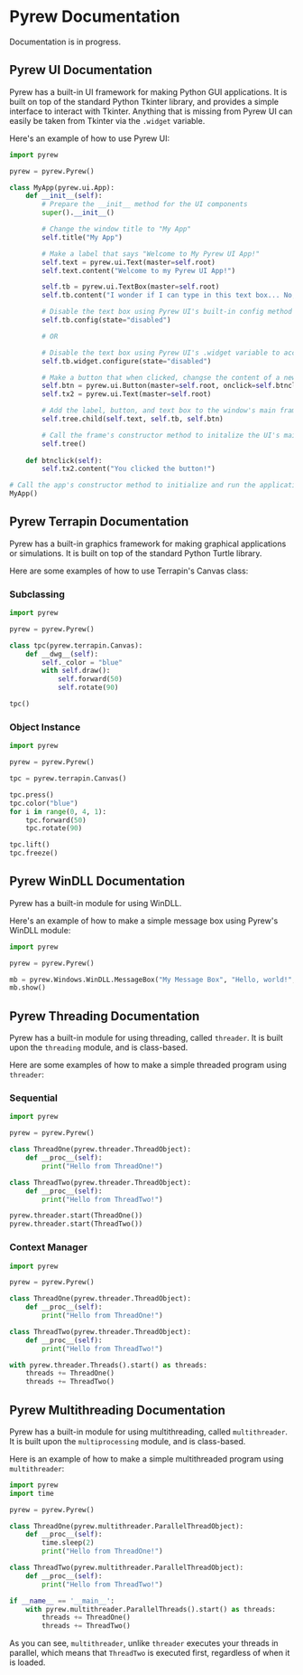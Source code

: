 # Pyrew Documentation

Documentation is in progress.

## Pyrew UI Documentation

Pyrew has a built-in UI framework for making Python GUI applications. It is built on top of the standard Python Tkinter library, and provides a simple interface to interact with Tkinter. Anything that is missing from Pyrew UI can easily be taken from Tkinter via the `.widget` variable.

Here's an example of how to use Pyrew UI:

```py
import pyrew

pyrew = pyrew.Pyrew()

class MyApp(pyrew.ui.App):
    def __init__(self):
        # Prepare the __init__ method for the UI components
        super().__init__()

        # Change the window title to "My App"
        self.title("My App")

        # Make a label that says "Welcome to My Pyrew UI App!"
        self.text = pyrew.ui.Text(master=self.root)
        self.text.content("Welcome to my Pyrew UI App!")

        self.tb = pyrew.ui.TextBox(master=self.root)
        self.tb.content("I wonder if I can type in this text box... No, no you cannot.")

        # Disable the text box using Pyrew UI's built-in config method
        self.tb.config(state="disabled")

        # OR

        # Disable the text box using Pyrew UI's .widget variable to access the underlying Tkinter widget
        self.tb.widget.configure(state="disabled")

        # Make a button that when clicked, changse the content of a new label
        self.btn = pyrew.ui.Button(master=self.root, onclick=self.btnclick)
        self.tx2 = pyrew.ui.Text(master=self.root)

        # Add the label, button, and text box to the window's main frame
        self.tree.child(self.text, self.tb, self.btn)

        # Call the frame's constructor method to initalize the UI's mainloop
        self.tree()
    
    def btnclick(self):
        self.tx2.content("You clicked the button!")

# Call the app's constructor method to initialize and run the application
MyApp()
```

## Pyrew Terrapin Documentation

Pyrew has a built-in graphics framework for making graphical applications or simulations. It is built on top of the standard Python Turtle library.

Here are some examples of how to use Terrapin's Canvas class:

### Subclassing

```py
import pyrew

pyrew = pyrew.Pyrew()

class tpc(pyrew.terrapin.Canvas):
    def __dwg__(self):
        self._color = "blue"
        with self.draw():
            self.forward(50)
            self.rotate(90)

tpc()
```


### Object Instance

```py
import pyrew

pyrew = pyrew.Pyrew()

tpc = pyrew.terrapin.Canvas()

tpc.press()
tpc.color("blue")
for i in range(0, 4, 1):
    tpc.forward(50)
    tpc.rotate(90)

tpc.lift()
tpc.freeze()
```

## Pyrew WinDLL Documentation

Pyrew has a built-in module for using WinDLL.

Here's an example of how to make a simple message box using Pyrew's WinDLL module:

```py
import pyrew

pyrew = pyrew.Pyrew()

mb = pyrew.Windows.WinDLL.MessageBox("My Message Box", "Hello, world!", ["OK", "INFO", "TOPMOST"])
mb.show()
```

## Pyrew Threading Documentation

Pyrew has a built-in module for using threading, called `threader`. It is built upon the `threading` module, and is class-based.

Here are some examples of how to make a simple threaded program using `threader`:

### Sequential

```py
import pyrew

pyrew = pyrew.Pyrew()

class ThreadOne(pyrew.threader.ThreadObject):
    def __proc__(self):
        print("Hello from ThreadOne!")

class ThreadTwo(pyrew.threader.ThreadObject):
    def __proc__(self):
        print("Hello from ThreadTwo!")

pyrew.threader.start(ThreadOne())
pyrew.threader.start(ThreadTwo())
```


### Context Manager

```py
import pyrew

pyrew = pyrew.Pyrew()

class ThreadOne(pyrew.threader.ThreadObject):
    def __proc__(self):
        print("Hello from ThreadOne!")

class ThreadTwo(pyrew.threader.ThreadObject):
    def __proc__(self):
        print("Hello from ThreadTwo!")

with pyrew.threader.Threads().start() as threads:
    threads += ThreadOne()
    threads += ThreadTwo()
```

## Pyrew Multithreading Documentation

Pyrew has a built-in module for using multithreading, called `multithreader`. It is built upon the `multiprocessing` module, and is class-based.

Here is an example of how to make a simple multithreaded program using `multithreader`:

```py
import pyrew
import time

pyrew = pyrew.Pyrew()

class ThreadOne(pyrew.multithreader.ParallelThreadObject):
    def __proc__(self):
        time.sleep(2)
        print("Hello from ThreadOne!")

class ThreadTwo(pyrew.multithreader.ParallelThreadObject):
    def __proc__(self):
        print("Hello from ThreadTwo!")

if __name__ == '__main__':
    with pyrew.multithreader.ParallelThreads().start() as threads:
        threads += ThreadOne()
        threads += ThreadTwo()
```

As you can see, `multithreader`, unlike `threader` executes your threads in parallel, which means that `ThreadTwo` is executed first, regardless of when it is loaded.